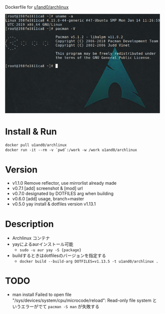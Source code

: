 Dockerfile for [u1and0/archlinux](http://hub.docker.com/r/u1and0/archlinux)

![screen](https://raw.githubusercontent.com/u1and0/docker_archlinux_env/screenshot/Screenshot%20from%202019-01-29%2022-51-31.png)

# Install & Run

```
docker pull u1and0/archlinux
docker run -it --rm -v `pwd`:/work -w /work u1and0/archlinux
```

# Version
* v1.1.0          Remove reflector, use mirrorlist already made
* v0.7.1          [add] screenshot & [mod] url
* v0.7.0          designated by DOTFILES arg when building
* v0.6.0          [add] usage, branch=master
* v0.5.0           yay install & dotfiles version v1.13.1


# Description
* Archlinux コンテナ
* yayによるaurインストール可能
  * `sudo -u aur yay -S {package}`
* buildするときはdotfilesのバージョンを指定する
  * `docker build --build-arg DOTFILES=v1.13.5 -t u1and0/archlinux .`

# TODO
* man install
Failed to open file "/sys/devices/system/cpu/microcode/reload": Read-only file system
というエラーがでて `pacman -S man` が失敗する
